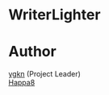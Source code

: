 # WriterLighter

# Author
[ygkn](//github.com/ygkn "ygkn") (Project Leader)  
[Happa8](//github.com/Happa8 "Happa8")  

